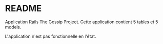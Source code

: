 # README

Application Rails The Gossip Project. Cette application contient 5 tables et 5 models.

L'application n'est pas fonctionnelle en l'état.